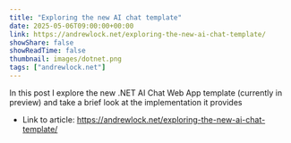 ```yaml
---
title: "Exploring the new AI chat template"
date: 2025-05-06T09:00:00+00:00
link: https://andrewlock.net/exploring-the-new-ai-chat-template/
showShare: false
showReadTime: false
thumbnail: images/dotnet.png
tags: ["andrewlock.net"]
---
```

In this post I explore the new .NET AI Chat Web App template (currently in preview) and take a brief look at the implementation it provides

- Link to article: https://andrewlock.net/exploring-the-new-ai-chat-template/